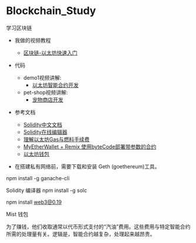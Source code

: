 # Blockchain_Study
学习区块链

- 我做的视频教程
    - [区块链-以太坊快速入门](https://www.bilibili.com/video/av56674737/)

- 代码
    - demo1视频讲解:
        - [以太坊智能合约开发](https://www.bilibili.com/video/av27062964/?p=5)
    - pet-shop视频讲解:
        - [宠物商店开发](https://www.bilibili.com/video/av27062964/?p=7)

- 参考文档
    - [Solidity中文文档](https://solidity-cn.readthedocs.io/zh/develop/index.html)
    - [Solidity在线编辑器](https://remix.ethereum.org)
    - [理解以太坊Gas与燃料手续费](https://ether.mochain.info/basic/ethereum/gas.html)
    - [MyEtherWallet + Remix 使用byteCode部署带参数的合约](https://www.jianshu.com/p/0e68faf21cd4)
    - [以太坊钱包](https://www.myetherwallet.com/)

- 在搭建私有网络前，需要下载和安装 Geth (goethereum)工具。

npm install -g ganache-cli

Solidity 编译器
npm install -g solc

npm install web3@0.19

Mist 钱包




为了赚钱，他们收取通常以代币形式支付的“汽油”费用。这些费用与特定智能合约所需的处理量有关。逻辑是，智能合约越复杂，处理起来越昂贵。    